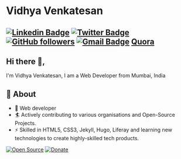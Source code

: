 # Vidhya Venkatesan

[![Linkedin Badge](https://img.shields.io/badge/LinkedIn-0077B5?style=for-the-badge&logo=linkedin&logoColor=white)](https://www.linkedin.com/in/vidhyav656/)
[![Twitter Badge](http://img.shields.io/badge/-@vidhyav656-1ca0f1?style=social&logo=twitter&logoColor=blue&link=https://twitter.com/vidhyav656)](https://twitter.com/vidhyav656) [![GitHub followers](https://img.shields.io/github/followers/vidhyav656?label=Follow&style=social)](https://github.com/vidhyav656/?tab=follow) [![Gmail Badge](https://img.shields.io/badge/-vidhyav656-c14438?style=social&logo=Gmail&logoColor=red&link=mailto:vidhyav656@gmail.com)](mailto:vidhyav656@gmail.com) [Quora](https://www.quora.com/profile/Vidhya-V-110)
---

## Hi there 👋, 

I'm Vidhya Venkatesan, I am a Web Developer from Mumbai, India 

## 🧐 About
- 🤠 Web developer 
- 🏄‍ Actively contributing to various organisations and Open-Source Projects.
- ⚡ Skilled in HTML5, CSS3, Jekyll, Hugo, Liferay and learning new technologies to create highly-skilled tech products.

[![Open Source](https://badges.frapsoft.com/os/v1/open-source.svg?v=103)](https://opensource.org/) [![Donate](https://img.shields.io/badge/Support-%24-blue)](https://www.paypal.me/VidhyaVenkatesan) 
